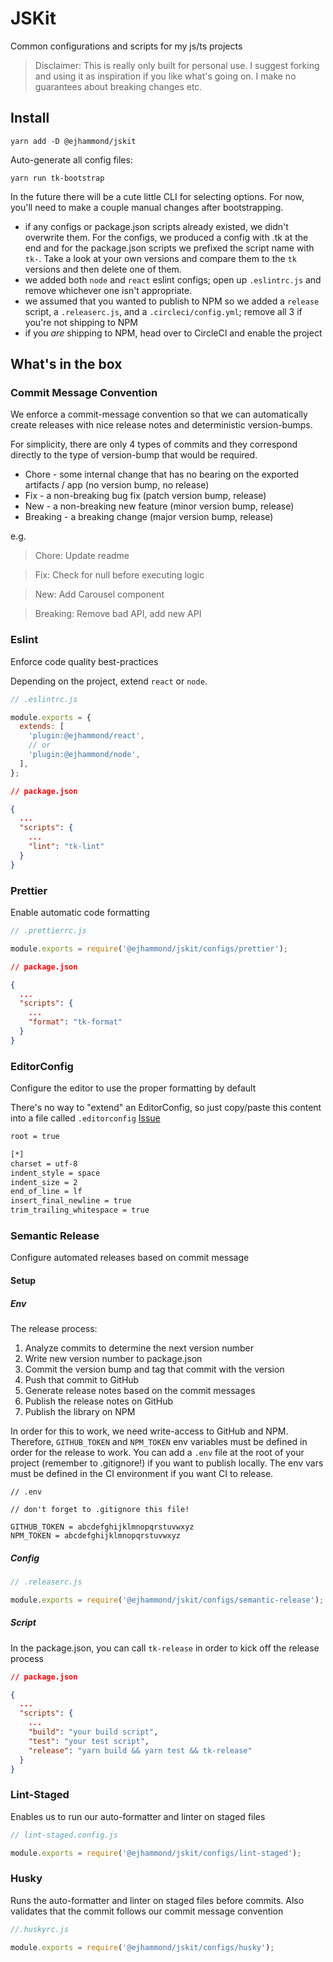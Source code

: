 # JSKit

Common configurations and scripts for my js/ts projects

> Disclaimer: This is really only built for personal use. I suggest forking and using it as inspiration if you like what's going on. I make no guarantees about breaking changes etc.

## Install

```
yarn add -D @ejhammond/jskit
```

Auto-generate all config files:

```
yarn run tk-bootstrap
```

In the future there will be a cute little CLI for selecting options. For now, you'll need to make a couple manual changes after bootstrapping.

- if any configs or package.json scripts already existed, we didn't overwrite them. For the configs, we produced a config with .tk at the end and for the package.json scripts we prefixed the script name with `tk-`. Take a look at your own versions and compare them to the `tk` versions and then delete one of them.
- we added both `node` and `react` eslint configs; open up `.eslintrc.js` and remove whichever one isn't appropriate.
- we assumed that you wanted to publish to NPM so we added a `release` script, a `.releaserc.js`, and a `.circleci/config.yml`; remove all 3 if you're not shipping to NPM
- if you _are_ shipping to NPM, head over to CircleCI and enable the project

## What's in the box

### Commit Message Convention

We enforce a commit-message convention so that we can automatically create releases with nice release notes and deterministic version-bumps.

For simplicity, there are only 4 types of commits and they correspond directly to the type of version-bump that would be required.

- Chore - some internal change that has no bearing on the exported artifacts / app (no version bump, no release)
- Fix - a non-breaking bug fix (patch version bump, release)
- New - a non-breaking new feature (minor version bump, release)
- Breaking - a breaking change (major version bump, release)

e.g.

> Chore: Update readme

> Fix: Check for null before executing logic

> New: Add Carousel component

> Breaking: Remove bad API, add new API

### Eslint

Enforce code quality best-practices

Depending on the project, extend `react` or `node`.

```js
// .eslintrc.js

module.exports = {
  extends: [
    'plugin:@ejhammond/react',
    // or
    'plugin:@ejhammond/node',
  ],
};
```

```json
// package.json

{
  ...
  "scripts": {
    ...
    "lint": "tk-lint"
  }
}
```

### Prettier

Enable automatic code formatting

```js
// .prettierrc.js

module.exports = require('@ejhammond/jskit/configs/prettier');
```

```json
// package.json

{
  ...
  "scripts": {
    ...
    "format": "tk-format"
  }
}
```

### EditorConfig

Configure the editor to use the proper formatting by default

There's no way to "extend" an EditorConfig, so just copy/paste this content into a file called `.editorconfig`
[Issue](https://github.com/editorconfig/editorconfig/issues/236)

```txt
root = true

[*]
charset = utf-8
indent_style = space
indent_size = 2
end_of_line = lf
insert_final_newline = true
trim_trailing_whitespace = true
```

### Semantic Release

Configure automated releases based on commit message

#### Setup

##### Env

The release process:

1. Analyze commits to determine the next version number
2. Write new version number to package.json
3. Commit the version bump and tag that commit with the version
4. Push that commit to GitHub
5. Generate release notes based on the commit messages
6. Publish the release notes on GitHub
7. Publish the library on NPM

In order for this to work, we need write-access to GitHub and NPM. Therefore, `GITHUB_TOKEN` and `NPM_TOKEN` env variables must be defined in order for the release to work. You can add a `.env` file at the root of your project (remember to .gitignore!) if you want to publish locally. The env vars must be defined in the CI environment if you want CI to release.

```
// .env

// don't forget to .gitignore this file!

GITHUB_TOKEN = abcdefghijklmnopqrstuvwxyz
NPM_TOKEN = abcdefghijklmnopqrstuvwxyz
```

##### Config

```js
// .releaserc.js

module.exports = require('@ejhammond/jskit/configs/semantic-release');
```

##### Script

In the package.json, you can call `tk-release` in order to kick off the release process

```json
// package.json

{
  ...
  "scripts": {
    ...
    "build": "your build script",
    "test": "your test script",
    "release": "yarn build && yarn test && tk-release"
  }
}
```

### Lint-Staged

Enables us to run our auto-formatter and linter on staged files

```js
// lint-staged.config.js

module.exports = require('@ejhammond/jskit/configs/lint-staged');
```

### Husky

Runs the auto-formatter and linter on staged files before commits. Also validates that the commit follows our commit message convention

```js
//.huskyrc.js

module.exports = require('@ejhammond/jskit/configs/husky');
```
